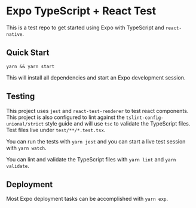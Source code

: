 # Expo TypeScript + React Test

This is a test repo to get started using Expo with TypeScript and `react-native`.

## Quick Start

`yarn && yarn start`

This will install all dependencies and start an Expo development session.

## Testing

This project uses `jest` and `react-test-renderer` to test react components. This project is also configured to lint against the `tslint-config-unional/strict` style guide and will use `tsc` to validate the TypeScript files. Test files live under `test/**/*.test.tsx`.

You can run the tests with `yarn jest` and you can start a live test session with `yarn watch`.

You can lint and validate the TypeScript files with `yarn lint` and `yarn validate`.

## Deployment

Most Expo deployment tasks can be accomplished with `yarn exp`.
